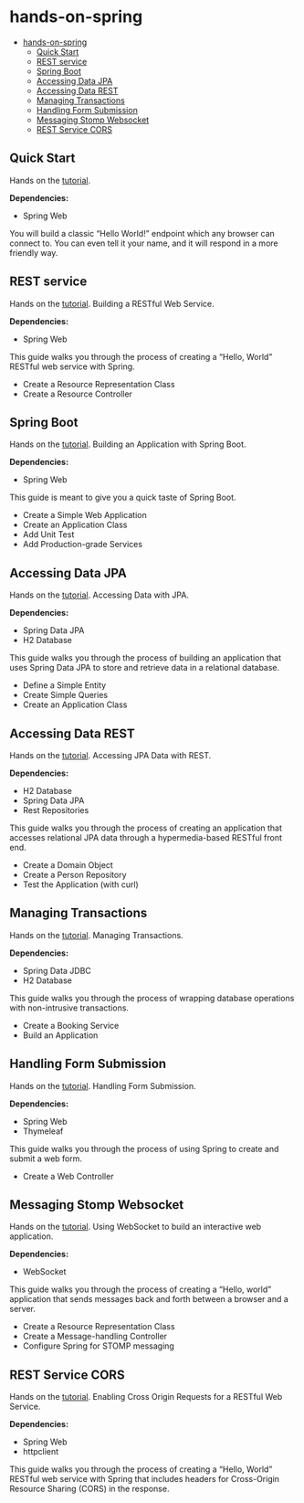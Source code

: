 # hands-on-spring

- [hands-on-spring](#hands-on-spring)
  - [Quick Start](#quick-start)
  - [REST service](#rest-service)
  - [Spring Boot](#spring-boot)
  - [Accessing Data JPA](#accessing-data-jpa)
  - [Accessing Data REST](#accessing-data-rest)
  - [Managing Transactions](#managing-transactions)
  - [Handling Form Submission](#handling-form-submission)
  - [Messaging Stomp Websocket](#messaging-stomp-websocket)
  - [REST Service CORS](#rest-service-cors)

## Quick Start

Hands on the [tutorial](https://spring.io/quickstart).

**Dependencies:**

- Spring Web

You will build a classic “Hello World!” endpoint which any browser can connect to. You can even tell it your name, and it will respond in a more friendly way.

## REST service

Hands on the [tutorial](https://spring.io/guides/gs/rest-service/#scratch). Building a RESTful Web Service.

**Dependencies:**

- Spring Web

This guide walks you through the process of creating a “Hello, World” RESTful web service with Spring.

- Create a Resource Representation Class
- Create a Resource Controller

## Spring Boot

Hands on the [tutorial](https://spring.io/guides/gs/spring-boot/#scratch). Building an Application with Spring Boot.

**Dependencies:**

- Spring Web

This guide is meant to give you a quick taste of Spring Boot.

- Create a Simple Web Application
- Create an Application Class
- Add Unit Test
- Add Production-grade Services

## Accessing Data JPA

Hands on the [tutorial](https://spring.io/guides/gs/accessing-data-jpa/). Accessing Data with JPA.

**Dependencies:**

- Spring Data JPA
- H2 Database

This guide walks you through the process of building an application that uses Spring Data JPA to store and retrieve data in a relational database.

- Define a Simple Entity
- Create Simple Queries
- Create an Application Class

## Accessing Data REST

Hands on the [tutorial](https://spring.io/guides/gs/accessing-data-rest/). Accessing JPA Data with REST.

**Dependencies:**

- H2 Database
- Spring Data JPA
- Rest Repositories

This guide walks you through the process of creating an application that accesses relational JPA data through a hypermedia-based RESTful front end.

- Create a Domain Object
- Create a Person Repository
- Test the Application (with curl)

## Managing Transactions

Hands on the [tutorial](https://spring.io/guides/gs/managing-transactions/). Managing Transactions.

**Dependencies:**

- Spring Data JDBC
- H2 Database

This guide walks you through the process of wrapping database operations with non-intrusive transactions.

- Create a Booking Service
- Build an Application

## Handling Form Submission

Hands on the [tutorial](https://spring.io/guides/gs/handling-form-submission/). Handling Form Submission.

**Dependencies:**

- Spring Web
- Thymeleaf

This guide walks you through the process of using Spring to create and submit a web form.

- Create a Web Controller

## Messaging Stomp Websocket

Hands on the [tutorial](https://spring.io/guides/gs/messaging-stomp-websocket/). Using WebSocket to build an interactive web application.

**Dependencies:**

- WebSocket

This guide walks you through the process of creating a “Hello, world” application that sends messages back and forth between a browser and a server.

- Create a Resource Representation Class
- Create a Message-handling Controller
- Configure Spring for STOMP messaging

## REST Service CORS

Hands on the [tutorial](https://spring.io/guides/gs/rest-service-cors/). Enabling Cross Origin Requests for a RESTful Web Service.

**Dependencies:**

- Spring Web
- httpclient

This guide walks you through the process of creating a “Hello, World” RESTful web service with Spring that includes headers for Cross-Origin Resource Sharing (CORS) in the response.

